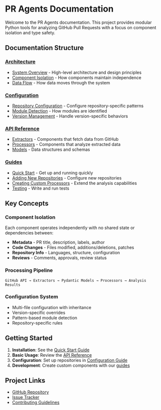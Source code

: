 # PR Agents Documentation

Welcome to the PR Agents documentation. This project provides modular Python tools for analyzing GitHub Pull Requests with a focus on component isolation and type safety.

## Documentation Structure

### [Architecture](./architecture/)
- [System Overview](./architecture/overview.md) - High-level architecture and design principles
- [Component Isolation](./architecture/component-isolation.md) - How components maintain independence
- [Data Flow](./architecture/data-flow.md) - How data moves through the system

### [Configuration](./configuration/)
- [Repository Configuration](./configuration/repository-config.md) - Configure repository-specific patterns
- [Module Detection](./configuration/module-detection.md) - How modules are identified
- [Version Management](./configuration/version-management.md) - Handle version-specific behaviors

### [API Reference](./api/)
- [Extractors](./api/extractors.md) - Components that fetch data from GitHub
- [Processors](./api/processors.md) - Components that analyze extracted data
- [Models](./api/models.md) - Data structures and schemas

### [Guides](./guides/)
- [Quick Start](./guides/quickstart.md) - Get up and running quickly
- [Adding New Repositories](./guides/adding-repositories.md) - Configure new repositories
- [Creating Custom Processors](./guides/custom-processors.md) - Extend the analysis capabilities
- [Testing](./guides/testing.md) - Write and run tests

## Key Concepts

### Component Isolation
Each component operates independently with no shared state or dependencies between:
- **Metadata** - PR title, description, labels, author
- **Code Changes** - Files modified, additions/deletions, patches
- **Repository Info** - Languages, structure, configuration
- **Reviews** - Comments, approvals, review status

### Processing Pipeline
```
GitHub API → Extractors → Pydantic Models → Processors → Analysis Results
```

### Configuration System
- Multi-file configuration with inheritance
- Version-specific overrides
- Pattern-based module detection
- Repository-specific rules

## Getting Started

1. **Installation**: See the [Quick Start Guide](./guides/quickstart.md)
2. **Basic Usage**: Review the [API Reference](./api/)
3. **Configuration**: Set up repositories in [Configuration Guide](./configuration/repository-config.md)
4. **Development**: Create custom components with our [guides](./guides/)

## Project Links

- [GitHub Repository](https://github.com/ChrisHuie/pr-agents)
- [Issue Tracker](https://github.com/ChrisHuie/pr-agents/issues)
- [Contributing Guidelines](../CONTRIBUTING.md)